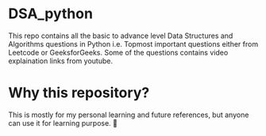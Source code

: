 # DSA_python
This repo contains all the basic to advance level Data Structures and Algorithms questions in Python i.e. Topmost important questions either from Leetcode or GeeksforGeeks.
Some of the questions contains video explaination links from youtube.
# Why this repository?
This is mostly for my personal learning and future references, but anyone can use it for learning purpose. 🍻
